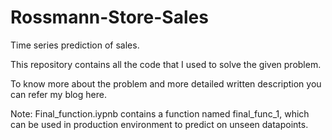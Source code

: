# Rossmann-Store-Sales
Time series prediction of sales.

This repository contains all the code that I used to solve the given problem. 

To know more about the problem and more detailed written description you can refer my blog here.

Note: Final_function.iypnb contains a function named final_func_1, which can be used in production environment to predict on unseen datapoints.
